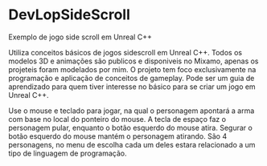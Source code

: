 # DevLopSideScroll
 Exemplo de jogo side scroll em Unreal C++

 Utiliza conceitos básicos de jogos sidescroll em Unreal C++.
 Todos os modelos 3D e animações são publicos e disponiveis no Mixamo, apenas os projeteis foram modelados por mim.
 O projeto tem foco exclusivamente na programação e aplicação de conceitos de gameplay.
 Pode ser um guia de aprendizado para quem tiver interesse no básico para se criar um jogo em Unreal C++.

 Use o mouse e teclado para jogar, na qual o personagem apontará a arma com base no local do ponteiro do mouse.
 A tecla de espaço faz o personagem pular, enquanto o botão esquerdo do mouse atira.
 Segurar o botão esquerdo do mouse mantém o personagem atirando.
 São 4 personagens, no menu de escolha cada um deles estara relacionado a um tipo de linguagem de programação.
